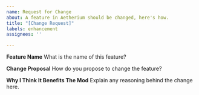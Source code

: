 ```yaml
---
name: Request for Change
about: A feature in Aetherium should be changed, here's how.
title: "[Change Request]"
labels: enhancement
assignees: ''

---
```


<!--- Edit the line underneath fields marked with the stars/asterisks. --->
**Feature Name**
What is the name of this feature?

**Change Proposal**
How do you propose to change the feature?

**Why I Think It Benefits The Mod**
Explain any reasoning behind the change here.
